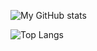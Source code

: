 ![My GitHub stats](https://github-readme-stats.vercel.app/api?username=chanrt&theme=dark&count_private=true&show_icons=true)

![Top Langs](https://github-readme-stats.vercel.app/api/top-langs/?username=chanrt&theme=dark&hide=Jupyter&Notebook)

<!--
**chanrt/chanrt** is a ✨ _special_ ✨ repository because its `README.md` (this file) appears on your GitHub profile.

Here are some ideas to get you started:

- 🔭 I’m currently working on ...
- 🌱 I’m currently learning ...
- 👯 I’m looking to collaborate on ...
- 🤔 I’m looking for help with ...
- 💬 Ask me about ...
- 📫 How to reach me: ...
- 😄 Pronouns: ...
- ⚡ Fun fact: ...
-->
